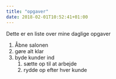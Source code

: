 ```yaml
---
title: "opgaver"
date: 2018-02-01T10:52:41+01:00
---
```

Dette er en liste over mine daglige opgaver

1. Åbne salonen
2. gøre alt klar
3. byde kunder ind
   1. sætte op til at arbejde 
   2. rydde op efter hver kunde
